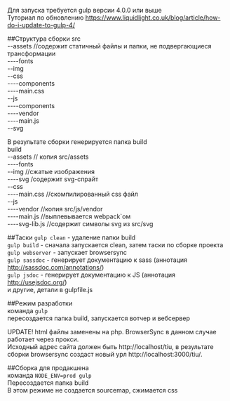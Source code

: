 Для запуска требуется gulp версии 4.0.0 или выше  
Туториал по обновлению https://www.liquidlight.co.uk/blog/article/how-do-i-update-to-gulp-4/

##Структура сборки
src  
--assets //содержит статичный файлы и папки, не подвергающиеся трансформации</span>  
----fonts  
--img  
--css  
----components  
----main.css  
--js  
----components  
----vendor  
----main.js  
--svg  

В результате сборки генерируется папка build  
build  
--assets // копия src/assets  
----fonts  
--img //сжатые изображения  
----svg /содержит svg-спрайт  
--css  
----main.css //скомпилированный css файл  
--js  
----vendor //копия src/js/vendor  
----main.js //выплевывается webpack`ом  
----svg-lib.js //содержит символы svg из src/svg  

##Таски
```gulp clean``` - удаление папки build  
```gulp build``` - сначала запускается clean, затем таски по сборке проекта  
```gulp webserver``` - запускает browsersync  
```gulp sassdoc``` - генерирует документацию к sass (аннотация http://sassdoc.com/annotations/)   
```gulp jsdoc``` - генерирует документацию к JS (аннотация http://usejsdoc.org/)  
и другие, детали в gulpfile.js  


##Режим разработки  
команда ```gulp```  
пересоздается папка build, запускается вотчер и вебсервер  

UPDATE! html файлы заменены на php. BrowserSync в данном случае работает через прокси.   
Исходный адрес сайта должен быть http://localhost/tiu, в результате сборки browsersync создаст новый урл http://localhost:3000/tiu/. 

##Сборка для продакшена  
команда ```NODE_ENV=prod gulp```  
Пересоздается папка build  
В этом режиме не создается sourcemap, сжимается css  